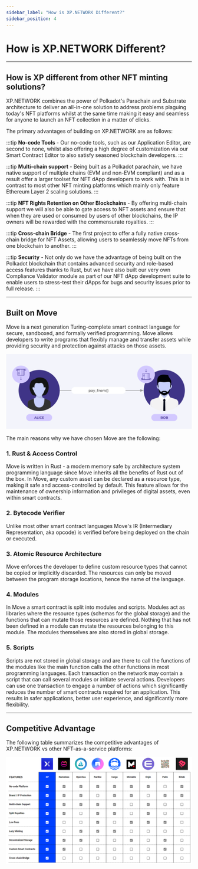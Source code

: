 ```yaml
---
sidebar_label: "How is XP.NETWORK Different?"
sidebar_position: 4
---
```


# How is XP.NETWORK Different?

<hr/>

## How is XP different from other NFT minting solutions?

XP.NETWORK combines the power of Polkadot's Parachain and Substrate architecture to deliver an all-in-one solution to address problems plaguing today's NFT platforms whilst at the same time making it easy and seamless for anyone to launch an NFT collection in a matter of clicks.

The primary advantages of building on XP.NETWORK are as follows:

:::tip
**No-code Tools** - Our no-code tools, such as our Application Editor, are second to none, whilst also offering a high degree of customization via our Smart Contract Editor to also satisfy seasoned blockchain developers.
:::

:::tip
**Multi-chain support** - Being built as a Polkadot parachain, we have native support of multiple chains (EVM and non-EVM compliant) and as a result offer a larger toolset for NFT dApp developers to work with. This is in contrast to most other NFT minting platforms which mainly only feature Ethereum Layer 2 scaling solutions.
:::

:::tip
**NFT Rights Retention on Other Blockchains** - By offering multi-chain support we will also be able to gate access to NFT assets and ensure that when they are used or consumed by users of other blockchains, the IP owners will be rewarded with the commensurate royalties.
:::

:::tip
**Cross-chain Bridge** - The first project to offer a fully native cross-chain bridge for NFT Assets, allowing users to seamlessly move NFTs from one blockchain to another.
:::

:::tip
**Security** - Not only do we have the advantage of being built on the Polkadot blockchain that contains advanced security and role-based access features thanks to Rust, but we have also built our very own Compliance Validator module as part of our NFT dApp development suite to enable users to stress-test their dApps for bugs and security issues prior to full release.
:::

<hr/>

## Built on Move

Move is a next generation Turing-complete smart contract language for secure, sandboxed, and formally verified programming. Move allows developers to write programs that flexibly manage and transfer assets while providing security and protection against attacks on those assets.

![Alice to Bob](../../static/img/11.Alice_to_Bob.png)

The main reasons why we have chosen Move are the following:

### **1. Rust & Access Control**

Move is written in Rust - a modern memory safe by architecture system programming language since Move inherits all the benefits of Rust out of the box.
In Move, any custom asset can be declared as a resource type, making it safe and access-controlled by default. This feature allows for the maintenance of ownership information and privileges of digital assets, even within smart contracts.

### **2. Bytecode Verifier**

Unlike most other smart contract languages Move's IR (Intermediary Representation, aka opcode) is verified before being deployed on the chain or executed.

### **3. Atomic Resource Architecture**

Move enforces the developer to define custom resource types that cannot be copied or implicitly discarded. The resources can only be moved between the program storage locations, hence the name of the language.

### **4. Modules**

In Move a smart contract is split into modules and scripts. Modules act as libraries where the resource types (schemas for the global storage) and the functions that can mutate those resources are defined. Nothing that has not been defined in a module can mutate the resources belonging to this module. The modules themselves are also stored in global storage.

### **5. Scripts**

Scripts are not stored in global storage and are there to call the functions of the modules like the main function calls the other functions in most programming languages.
Each transaction on the network may contain a script that can call several modules or initiate several actions. Developers can use one transaction to engage a number of actions which significantly reduces the number of smart contracts required for an application. This results in safer applications, better user experience, and significantly more flexibility.

<hr/>

## Competitive Advantage

The following table summarizes the competitive advantages of XP.NETWORK vs other NFT-as-a-service platforms:

![Competition](../../static/img/12.Competitive_table.png)
